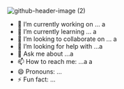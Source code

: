 ![github-header-image (2)](https://github.com/R0s3mrcx/R0s3mrcx/assets/174107079/50e7093c-ce2e-4d24-888a-43172dee33a0)



- 🔭 I’m currently working on ... a
- 🌱 I’m currently learning ... a
- 👯 I’m looking to collaborate on ... a 
- 🤔 I’m looking for help with ...a 
- 💬 Ask me about ...a 
- 📫 How to reach me: ...a a
- 😄 Pronouns: ...
- ⚡ Fun fact: ... 


